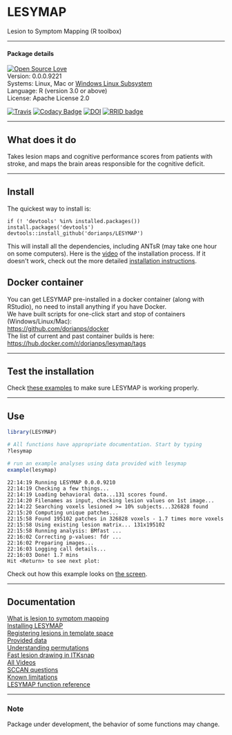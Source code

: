 # LESYMAP
Lesion to Symptom Mapping (R toolbox)  

*****  
#### Package details  
[![Open Source Love](https://badges.frapsoft.com/os/v3/open-source.svg?v=103)](https://github.com/dorianps/LESYMAP)  
Version:  0.0.0.9221  
Systems:  Linux, Mac or [Windows Linux Subsystem](https://github.com/stnava/ANTsR/wiki/Installing-ANTsR-in-Windows-10-(along-with-FSL,-Rstudio,-Freesurfer,-etc).)  
Language: R (version 3.0 or above)  
License:  Apache License 2.0  
  
[![Travis](https://travis-ci.org/dorianps/LESYMAP.svg?branch=master)](https://travis-ci.org/dorianps/LESYMAP)
[![Codacy Badge](https://api.codacy.com/project/badge/Grade/774904ddb8ac4ea5b93a525b697f31f0)](https://www.codacy.com/manual/dorianps/LESYMAP?utm_source=github.com&amp;utm_medium=referral&amp;utm_content=dorianps/LESYMAP&amp;utm_campaign=Badge_Grade)
[![DOI](https://zenodo.org/badge/DOI/10.5281/zenodo.1452007.svg)](https://doi.org/10.5281/zenodo.1452007)
[![RRID badge](https://img.shields.io/badge/RRID-SCR__017967-blue.svg)](#)


  
*****
## What does it do  
Takes lesion maps and cognitive performance scores from patients with stroke, and maps the brain areas responsible for the cognitive deficit.  

  
*****
## Install

The quickest way to install is: 
```
if (! 'devtools' %in% installed.packages()) install.packages('devtools')
devtools::install_github('dorianps/LESYMAP')
```
This will install all the dependencies, including ANTsR (may take one hour on some computers). Here is the [video](https://youtu.be/HSK2txFvbMU) of the installation process. If it doesn't work, check out the more detailed [installation instructions](https://github.com/dorianps/LESYMAP/wiki/Lesymap-Installation).


## Docker container
You can get LESYMAP pre-installed in a docker container (along with RStudio), no need to install anything if you have Docker.  
We have built scripts for one-click start and stop of containers (Windows/Linux/Mac):  
https://github.com/dorianps/docker   
The list of current and past container builds is here:  
https://hub.docker.com/r/dorianps/lesymap/tags  
  
*****  
## Test the installation
Check [these examples](https://github.com/dorianps/LESYMAP/wiki/Testing-LESYMAP-installation) to make sure LESYMAP is working properly.
  
*****
## Use
```r
library(LESYMAP)

# All functions have appropriate documentation. Start by typing
?lesymap

# run an example analyses using data provided with lesymap
example(lesymap)
```
```
22:14:19 Running LESYMAP 0.0.0.9210 
22:14:19 Checking a few things...
22:14:19 Loading behavioral data...131 scores found.
22:14:20 Filenames as input, checking lesion values on 1st image...
22:14:22 Searching voxels lesioned >= 10% subjects...326828 found
22:15:20 Computing unique patches...
22:15:58 Found 195102 patches in 326828 voxels - 1.7 times more voxels
22:15:58 Using existing lesion matrix... 131x195102
22:15:58 Running analysis: BMfast ...
22:16:02 Correcting p-values: fdr ...
22:16:02 Preparing images...
22:16:03 Logging call details...
22:16:03 Done! 1.7 mins 
Hit <Return> to see next plot: 
```
Check out how this example looks on [the screen](https://youtu.be/0WQXEgip_zk).  
  
*****    
## Documentation
[What is lesion to symptom mapping](https://github.com/dorianps/LESYMAP/wiki/What-is-lesion-to-symptom-mapping)  
[Installing LESYMAP](https://github.com/dorianps/LESYMAP/wiki/Lesymap-Installation)  
[Registering lesions in template space](https://github.com/dorianps/LESYMAP/wiki/Registering-lesions-in-template-space)  
[Provided data](https://github.com/dorianps/LESYMAP/wiki/Data)  
[Understanding permutations](https://github.com/dorianps/LESYMAP/wiki/Understanding-permutations)  
[Fast lesion drawing in ITKsnap](https://www.youtube.com/watch?v=ZVmINdWk5R4)  
[All Videos](https://github.com/dorianps/LESYMAP/wiki/Videos)  
[SCCAN questions](https://github.com/dorianps/LESYMAP/wiki/SCCAN-questions)  
[Known limitations](https://github.com/dorianps/LESYMAP/wiki/Known-Limitations)  
[LESYMAP function reference](https://github.com/dorianps/LESYMAP/raw/master/LESYMAP.pdf)  

*****    
### Note
Package under development, the behavior of some functions may change.
